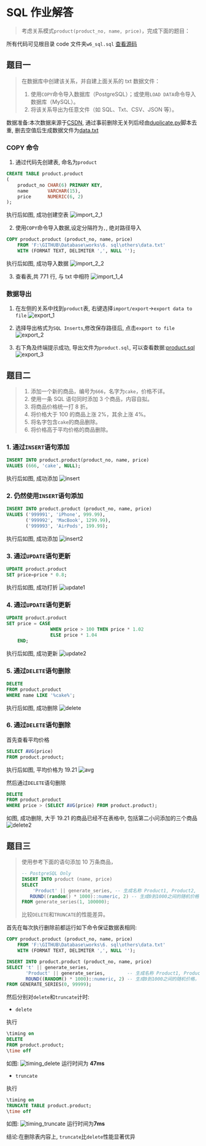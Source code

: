 # SQL 作业解答

> 考虑关系模式`product(product_no, name, price)`，完成下面的题目：

所有代码可见根目录 code 文件夹`w6_sql.sql` [查看源码](/code/w6_sql.sql)

## 题目一

> 在数据库中创建该关系，并自建上面关系的 txt 数据文件：
>
> 1.  使用`COPY`命令导入数据库（PostgreSQL）；或使用`LOAD DATA`命令导入数据库（MySQL）。
> 2.  将该关系导出为任意文件（如 SQL、Txt、CSV、JSON 等）。

数据准备:本次数据来源于[CSDN](https://blog.csdn.net/qq_52213943/article/details/124496420), 通过事前删除无关列后经由[duplicate.py](./code/duplicate.py)脚本去重, 删去空值后生成数据文件为[data.txt](./others/data.txt)

### COPY 命令

1. 通过代码先创建表, 命名为`product`

```sql
CREATE TABLE product.product
(
    product_no CHAR(6) PRIMARY KEY,
    name       VARCHAR(15),
    price      NUMERIC(6, 2)
);
```

执行后如图, 成功创建空表
![import_2_1](others/import_2_1.png)

2. 使用`COPY`命令导入数据,设定分隔符为`,`, 绝对路径导入

```sql
COPY product.product (product_no, name, price)
    FROM 'F:\GITHUB\Database\works\6. sql\others\data.txt'
    WITH (FORMAT TEXT, DELIMITER ',', NULL '');
```

执行后如图, 成功导入数据
![import_2_2](others/import_2_2.png)

3. 查看表,共 771 行, 与 txt 中相符
   ![import_1_4](others/import_1_4.png)

### 数据导出

1. 在左侧的关系中找到`product`表, 右键选择`import/export`->`export data to file`
   ![export_1](others/export_1.png)

2. 选择导出格式为`SQL Inserts`,修改保存路径后, 点击`export to file`
   ![export_2](others/export_2.png)

3. 右下角及终端提示成功, 导出文件为`product.sql`, 可以查看数据:[product.sql](others/product.sql)
   ![export_3](others/export_3.png)

## 题目二

> 1. 添加一个新的商品，编号为`666`，名字为`cake`，价格不详。
> 2. 使用一条 SQL 语句同时添加 3 个商品，内容自拟。
> 3. 将商品价格统一打 8 折。
> 4. 将价格大于 100 的商品上涨 2%，其余上涨 4%。
> 5. 将名字包含`cake`的商品删除。
> 6. 将价格高于平均价格的商品删除。

### 1. 通过`INSERT`语句添加

```sql
INSERT INTO product.product(product_no, name, price)
VALUES (666, 'cake', NULL);
```

执行后如图, 成功添加
![insert](others/insert.png)

### 2. 仍然使用`INSERT`语句添加

```sql
INSERT INTO product.product (product_no, name, price)
VALUES ('999991', 'iPhone', 999.99),
       ('999992', 'MacBook', 1299.99),
       ('999993', 'AirPods', 199.99);
```

执行后如图, 成功添加
![insert2](others/insert2.png)

### 3. 通过`UPDATE`语句更新

```sql
UPDATE product.product
SET price=price * 0.8;
```

执行后如图, 成功打折
![update1](others/update1.png)

### 4. 通过`UPDATE`语句更新

```sql
UPDATE product.product
SET price = CASE
                WHEN price > 100 THEN price * 1.02
                ELSE price * 1.04
    END;
```

执行后如图, 成功更新
![update2](others/update2.png)

### 5. 通过`DELETE`语句删除

```sql
DELETE
FROM product.product
WHERE name LIKE '%cake%';
```

执行后如图, 成功删除
![delete](others/delete.png)

### 6. 通过`DELETE`语句删除

首先查看平均价格

```sql
SELECT AVG(price)
FROM product.product;
```

执行后如图, 平均价格为 19.21
![avg](others/avg.png)

然后通过`DELETE`语句删除

```sql
DELETE
FROM product.product
WHERE price > (SELECT AVG(price) FROM product.product);
```

如图, 成功删除, 大于 19.21 的商品已经不在表格中, 包括第二小问添加的三个商品
![delete2](others/delete2.png)

## 题目三

> 使用参考下面的语句添加 10 万条商品，
>
> ```sql
> -- PostgreSQL Only
> INSERT INTO product (name, price)
> SELECT
>     'Product' || generate_series, -- 生成名称 Product1, Product2, ...
>    ROUND((random() * 1000)::numeric, 2) -- 生成0到1000之间的随机价格，保留2位小数
> FROM generate_series(1, 100000);
> ```
>
> 比较`DELETE`和`TRUNCATE`的性能差异。

首先在每次执行删除前都运行如下命令保证数据表相同:

```sql
COPY product.product (product_no, name, price)
    FROM 'F:\GITHUB\Database\works\6. sql\others\data.txt'
    WITH (FORMAT TEXT, DELIMITER ',', NULL '');

INSERT INTO product.product (product_no, name, price)
SELECT 't' || generate_series,
       'Product' || generate_series,        -- 生成名称 Product1, Product2, ...
       ROUND((RANDOM() * 1000)::numeric, 2) -- 生成0到1000之间的随机价格，保留2位小数
FROM GENERATE_SERIES(0, 99999);
```

然后分别对`delete`和`truncate`计时:

- `delete`

执行

```sql
\timing on
DELETE
FROM product.product;
\time off
```

如图:
![timing_delete](others/timing_delete.png)
运行时间为 **47ms**

- `truncate`

执行

```sql
\timing on
TRUNCATE TABLE product.product;
\time off
```

如图:
![timing_truncate](others/timing_truncate.png)
运行时间为**7ms**

结论:在删除表内容上, `truncate`比`delete`性能显著优异
